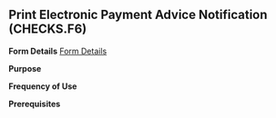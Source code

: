 ## Print Electronic Payment Advice Notification (CHECKS.F6)
<PageHeader />

**Form Details**
[Form Details](../CHECKS-F6-1/README.md)

**Purpose**

**Frequency of Use**

**Prerequisites**

<badge text= "Version 8.10.57 " vertical="middle" />

<PageFooter />
